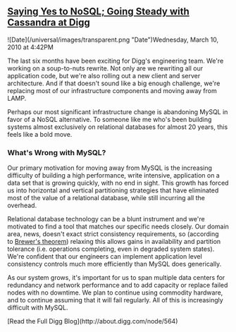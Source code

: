 ## [Saying Yes to NoSQL; Going Steady with Cassandra at Digg](/blog/2010/3/10/saying-yes-to-nosql-going-steady-with-cassandra-at-digg.html)

<div class="journal-entry-tag journal-entry-tag-post-title"><span class="posted-on">![Date](/universal/images/transparent.png "Date")Wednesday, March 10, 2010 at 4:42PM</span></div>

<div class="body">

The last six months have been exciting for Digg's engineering team. We're working on a soup-to-nuts rewrite. Not only are we rewriting all our application code, but we're also rolling out a new client and server architecture. And if that doesn't sound like a big enough challenge, we're replacing most of our infrastructure components and moving away from LAMP.

Perhaps our most significant infrastructure change is abandoning MySQL in favor of a NoSQL alternative. To someone like me who's been building systems almost exclusively on relational databases for almost 20 years, this feels like a bold move.

### What's Wrong with MySQL?

Our primary motivation for moving away from MySQL is the increasing difficulty of building a high performance, write intensive, application on a data set that is growing quickly, with no end in sight. This growth has forced us into horizontal and vertical partitioning strategies that have eliminated most of the value of a relational database, while still incurring all the overhead.

Relational database technology can be a blunt instrument and we're motivated to find a tool that matches our specific needs closely. Our domain area, news, doesn't exact strict consistency requirements, so (according to [Brewer's theorem](http://en.wikipedia.org/wiki/CAP_theorem)) relaxing this allows gains in availability and partition tolerance (i.e. operations completing, even in degraded system states). We're confident that our engineers can implement application level consistency controls much more efficiently than MySQL does generically.

As our system grows, it's important for us to span multiple data centers for redundancy and network performance and to add capacity or replace failed nodes with no downtime. We plan to continue using commodity hardware, and to continue assuming that it will fail regularly. All of this is increasingly difficult with MySQL.

<div id="_mcePaste">[Read the Full Digg Blog](http://about.digg.com/node/564)</div>

</div>